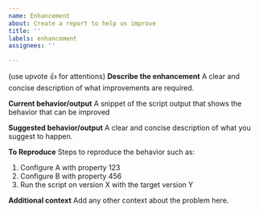 ```yaml
---
name: Enhancement
about: Create a report to help us improve
title: ''
labels: enhancement
assignees: ''

---
```


(use upvote :thumbsup: for attentions)
**Describe the enhancement**
A clear and concise description of what improvements are required.

**Current behavior/output**
A snippet of the script output that shows the behavior that can be improved

**Suggested behavior/output**
A clear and concise description of what you suggest to happen.

**To Reproduce**
Steps to reproduce the behavior such as:
1. Configure A with property 123
2. Configure B with property 456
2. Run the script on version X with the target version Y

**Additional context**
Add any other context about the problem here.
